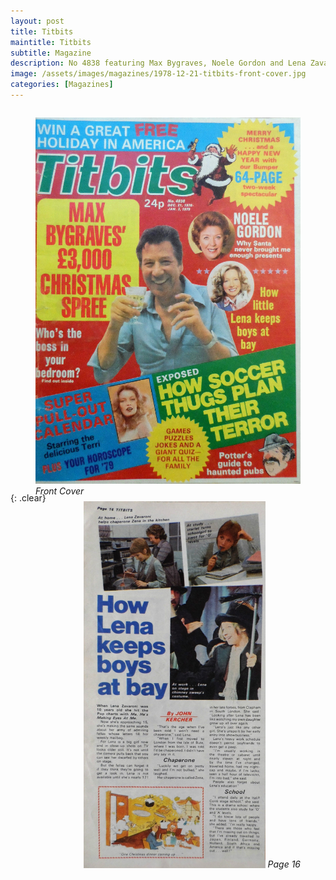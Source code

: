 ```yaml
---
layout: post
title: Titbits
maintitle: Titbits
subtitle: Magazine
description: No 4838 featuring Max Bygraves, Noele Gordon and Lena Zavaroni Front cover and one page article inside. Lena reveals that she doesn't have time for boyfriends as she usually works to about 11pm, although she has many friends at the Italia Conti stage school.
image: /assets/images/magazines/1978-12-21-titbits-front-cover.jpg
categories: [Magazines]
---
```


<figure class="fig1">
<a href="/assets/images/magazines/1978-12-21-titbits-front-cover.jpg"><img src="/assets/images/magazines/1978-12-21-titbits-front-cover.jpg" class="width zoom-in"></a>
<cite>Front Cover</cite>
</figure>

<figure class="fig2">
<a href="/assets/images/magazines/1978-12-21-titbits-page-16.jpg"><img src="/assets/images/magazines/1978-12-21-titbits-page-16.jpg" class="width zoom-in"></a>
<cite>Page 16</cite>
</figure>

<br />{: .clear}

<style>
.width {width:auto; height:586.49px;}
.fig1 {float:left; width:auto; height:586.49px;}

.fig2 {float:right; width:auto; height:586.49px;}

@media only screen and (max-width: 700px) {
.width {width 100%; height:auto;}
.fig1, .fig2 {float:left; width:100%; height:auto;}
}
</style>

